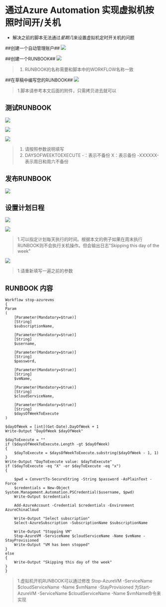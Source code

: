 # 通过Azure Automation 实现虚拟机按照时间开/关机  #


- 解决之前的脚本无法通过*星期几*来设置虚拟机定时开关机的问题


##创建一个自动管理账户##
![](http://i.imgur.com/za0V8ng.png)

##创建一个RUNBOOK##
![](http://i.imgur.com/icBUMBo.png)

> 1. RUNBOOK的名称需要和脚本中的WORKFLOW名称一致

##在草稿中编写您的RUNBOOK##
![](http://i.imgur.com/aJdh4cH.png)

> 1.脚本请参考本文后面的附件，只需拷贝进去就可以

## 测试RUNBOOK ##

![](http://i.imgur.com/UCSr5Ov.png)

![](http://i.imgur.com/EcgLrme.png)

![](http://i.imgur.com/K6ZZkkV.png)

> 1. 请按照参数说明填写
> 2. DAYSOFWEEKTOEXECUTE
     -：表示不备份 X：表示备份
     -XXXXXX- 表示周日和周六不备份

## 发布RUNBOOK ##

![](http://i.imgur.com/h8pI4Lg.png)

## 设置计划日程 ##

![](http://i.imgur.com/gaXgH6g.png)

![](http://i.imgur.com/mMFdJQv.png)

> 1.可以指定计划每天执行的时间。根据本文的例子如果在周末执行RUNBOOK则不会执行关机操作。但会输出日志"Skipping this day of the week"

![](http://i.imgur.com/KwhZqZp.png)

> 1.请重新填写一遍之前的参数

## RUNBOOK 内容 ##

    Workflow stop-azurevms
    {
    Param
    (   
        [Parameter(Mandatory=$true)]
        [String]
        $subscriptionName,

        [Parameter(Mandatory=$true)]
        [String]
        $username,
        
        [Parameter(Mandatory=$true)]
        [String]
        $password,
        
        [Parameter(Mandatory=$true)]
        [String]
        $vmName,

        [Parameter(Mandatory=$true)]
        [String]
        $cloudServiceName,

        [Parameter(Mandatory=$true)]
        [String]
        $daysOfWeekToExecute
    )

    $dayOfWeek = [int](Get-Date).DayOfWeek + 1
    Write-Output "DayOfWeek $dayOfWeek"

    $dayToExecute = ""
    if ($daysOfWeekToExecute.Length -gt $dayOfWeek)
    {
        $dayToExecute = $daysOfWeekToExecute.substring($dayOfWeek - 1, 1)
    }
    Write-Output "DayToExecute value: $dayToExecute"
    if ($dayToExecute -eq "X" -or $dayToExecute -eq "x")
    {
        
        $pwd = ConvertTo-SecureString -String $password -AsPlainText -Force
        $credentials = New-Object System.Management.Automation.PSCredential($username, $pwd)
        Write-Output $credentials

        Add-AzureAccount -Credential $credentials -Environment AzureChinaCloud

        Write-Output "Select subscription"
        Select-AzureSubscription -SubscriptionName $subscriptionName

        Write-Output "Stopping VM"
        Stop-AzureVM -ServiceName $cloudServiceName -Name $vmName -StayProvisioned
        Write-Output "VM has been stopped"
    }
    else
    {
        Write-Output "Skipping this day of the week"
    }
	}

> 1.虚拟机开机RUNBOOK可以通过修改 
> Stop-AzureVM -ServiceName $cloudServiceName -Name $vmName -StayProvisioned 
> 为Start-AzureVM -ServiceName $cloudServiceName -Name $vmName命令来实现